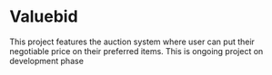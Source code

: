# Valuebid
This project features the auction system where user can put their negotiable price on their preferred items.
This is ongoing project on development phase
